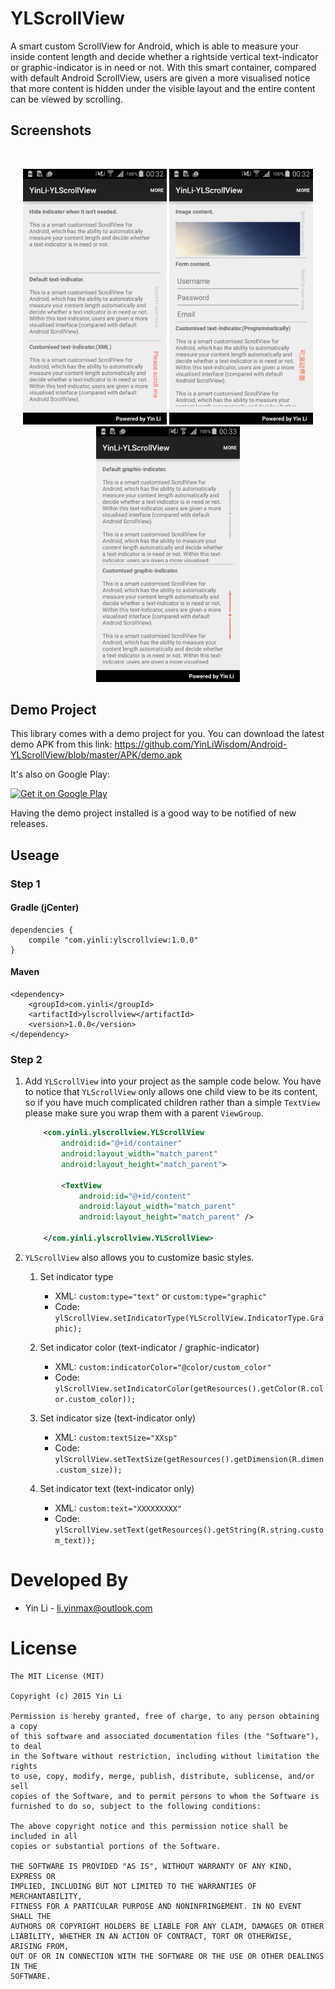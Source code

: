 # YLScrollView
A smart custom ScrollView for Android, which is able to measure your inside content length and decide whether a rightside vertical text-indicator or graphic-indicator is in need or not. With this smart container, compared with default Android ScrollView, users are given a more visualised notice that more content is hidden under the visible layout and the entire content can be viewed by scrolling.

## Screenshots
<br/>
<p align="center">
<img src="./screenshot/sample_1.png" width="230" />
<img src="./screenshot/sample_2.png" width="230" />
<img src="./screenshot/sample_3.png" width="230" />
</p>

## Demo Project
This library comes with a demo project for you. You can download the latest demo APK from this link:
https://github.com/YinLiWisdom/Android-YLScrollView/blob/master/APK/demo.apk

It's also on Google Play:

<a href="https://play.google.com/store/apps/details?id=com.yinli.yinli_ylscrollview&hl=en_GB">
  <img alt="Get it on Google Play"
       src="https://developer.android.com/images/brand/en_generic_rgb_wo_60.png" />
</a>

Having the demo project installed is a good way to be notified of new releases.

## Useage
### Step 1
#### Gradle (jCenter)
```
dependencies {
    compile "com.yinli:ylscrollview:1.0.0"
}
```
#### Maven
```
<dependency>
	<groupId>com.yinli</groupId>
	<artifactId>ylscrollview</artifactId>
	<version>1.0.0</version>
</dependency>
```

### Step 2
1. Add `YLScrollView` into your project as the sample code below. You have to notice that `YLScrollView` only allows one child view to be its content, so if you have much complicated children rather than a simple `TextView` please make sure you wrap them with a parent `ViewGroup`. 
	```xml
	    <com.yinli.ylscrollview.YLScrollView
	        android:id="@+id/container"
	        android:layout_width="match_parent"
	        android:layout_height="match_parent">
	        
	        <TextView
	            android:id="@+id/content"
	            android:layout_width="match_parent"
	            android:layout_height="match_parent" />
	
	    </com.yinli.ylscrollview.YLScrollView>
	```
	
2. `YLScrollView` also allows you to customize basic styles.

	1. Set indicator type
		* XML: `custom:type="text"` or `custom:type="graphic"`
		* Code: `ylScrollView.setIndicatorType(YLScrollView.IndicatorType.Graphic);`

	2. Set indicator color (text-indicator / graphic-indicator)
		* XML: `custom:indicatorColor="@color/custom_color"`
		* Code: `ylScrollView.setIndicatorColor(getResources().getColor(R.color.custom_color));`

	3. Set indicator size (text-indicator only)
		* XML: `custom:textSize="XXsp"`
		* Code: `ylScrollView.setTextSize(getResources().getDimension(R.dimen.custom_size));`

	4. Set indicator text (text-indicator only)
		* XML: `custom:text="XXXXXXXXX"`
		* Code: `ylScrollView.setText(getResources().getString(R.string.custom_text));`

Developed By
============
* Yin Li - <li.yinmax@outlook.com>

# License
    The MIT License (MIT)

    Copyright (c) 2015 Yin Li

    Permission is hereby granted, free of charge, to any person obtaining a copy
    of this software and associated documentation files (the "Software"), to deal
    in the Software without restriction, including without limitation the rights
    to use, copy, modify, merge, publish, distribute, sublicense, and/or sell
    copies of the Software, and to permit persons to whom the Software is
    furnished to do so, subject to the following conditions:

    The above copyright notice and this permission notice shall be included in all
    copies or substantial portions of the Software.

    THE SOFTWARE IS PROVIDED "AS IS", WITHOUT WARRANTY OF ANY KIND, EXPRESS OR
    IMPLIED, INCLUDING BUT NOT LIMITED TO THE WARRANTIES OF MERCHANTABILITY,
    FITNESS FOR A PARTICULAR PURPOSE AND NONINFRINGEMENT. IN NO EVENT SHALL THE
    AUTHORS OR COPYRIGHT HOLDERS BE LIABLE FOR ANY CLAIM, DAMAGES OR OTHER
    LIABILITY, WHETHER IN AN ACTION OF CONTRACT, TORT OR OTHERWISE, ARISING FROM,
    OUT OF OR IN CONNECTION WITH THE SOFTWARE OR THE USE OR OTHER DEALINGS IN THE
    SOFTWARE.
